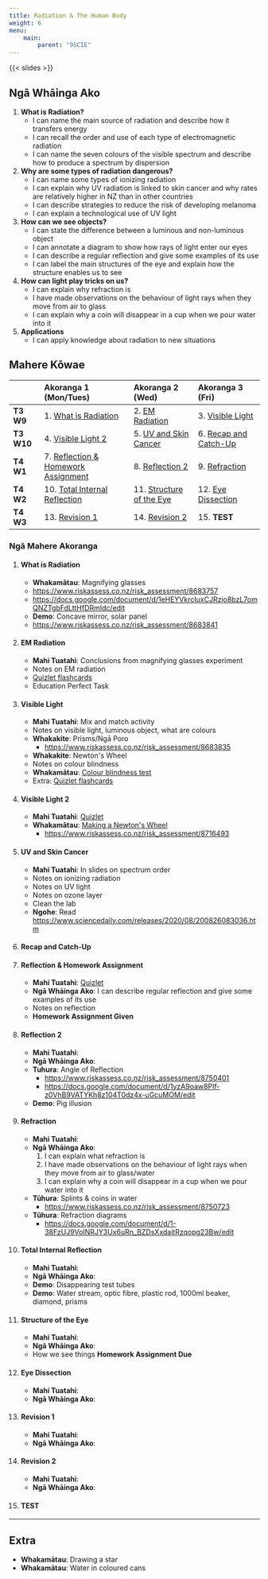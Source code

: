 ```yaml
---
title: Radiation & The Human Body
weight: 6
menu:
    main:
        parent: "9SCIE"
---
```


{{< slides >}}

## Ngā Whāinga Ako

1. __What is Radiation?__
    - I can name the main source of radiation and describe how it transfers energy
    - I can recall the order and use of each type of electromagnetic radiation
    - I can name the seven colours of the visible spectrum and describe how to produce a spectrum by dispersion
2. __Why are some types of radiation dangerous?__
    - I can name some types of ionizing radiation
    - I can explain why UV radiation is linked to skin cancer and why rates are relatively higher in NZ than in other countries
    - I can describe strategies to reduce the risk of developing melanoma
    - I can explain a technological use of UV light
3. __How can we see objects?__
    - I can state the difference between a luminous and non-luminous object
    - I can annotate a diagram to show how rays of light enter our eyes
    - I can describe a regular reflection and give some examples of its use
    - I can label the main structures of the eye and explain how the structure enables us to see
4. __How can light play tricks on us?__
    - I can explain why refraction is
    - I have made observations on the behaviour of light rays when they move from air to glass
    - I can explain why a coin will disappear in a cup when we pour water into it
5. __Applications__
    - I can apply knowledge about radiation to new situations

## Mahere Kōwae

|            | Akoranga 1 (Mon/Tues)                                       | Akoranga 2 (Wed)                                  | Akoranga 3 (Fri)                                                           |
|:-----------|:------------------------------------------------------------|:--------------------------------------------------|:---------------------------------------------------------------------------|
| __T3 W9__  | 1. [What is Radiation](#what-is-radiation)                  | 2. [EM Radiation](#em-radiation)                  | 3. [Visible Light](#visible-light)                                         |
| __T3 W10__ | 4. [Visible Light 2](#visible-light-2)                      | 5. [UV and Skin Cancer](#uv-and-skin-cancer)      | 6. [Recap and Catch-Up](#recap-and-catch-up) |
| __T4 W1__  | 7. [Reflection & Homework Assignment](#reflection-homework-assignment)                | 8. [Reflection 2](#reflection-2)                      | 9. [Refraction](#refraction)                 |
| __T4 W2__  | 10. [Total Internal Reflection](#total-internal-reflection) | 11. [Structure of the Eye](#structure-of-the-eye) | 12. [Eye Dissection](#eye-dissection)                                      |
| __T4 W3__  | 13. [Revision 1](#revision-1)                               | 14. [Revision 2](#revision-2)                     | 15. __TEST__                                                               |

### Ngā Mahere Akoranga

1. #### What is Radiation
    - __Whakamātau__: Magnifying glasses
    - https://www.riskassess.co.nz/risk_assessment/8683757
    - https://docs.google.com/document/d/1eHEYVkrcIuxCJRzjo8bzL7omQNZTgbFdLttHfDRmIdc/edit
    - __Demo__: Concave mirror, solar panel
    - https://www.riskassess.co.nz/risk_assessment/8683841
2. #### EM Radiation
    - __Mahi Tuatahi__: Conclusions from magnifying glasses experiment
    - Notes on EM radiation
    - [Quizlet flashcards](https://quizlet.com/nz/526266053/electromagnetic-spectrum-flash-cards/)
    - Education Perfect Task
3. #### Visible Light
    - __Mahi Tuatahi__: Mix and match activity
    - Notes on visible light, luminous object, what are colours
    - __Whakakite__: Prisms/Ngā Poro
        - https://www.riskassess.co.nz/risk_assessment/8683835
    - __Whakakite__: Newton's Wheel
    - Notes on colour blindness
    - __Whakamātau__: [Colour blindness test](https://enchroma.com/pages/color-blindness-test?format2=number)
    - Extra: [Quizlet flashcards](https://quizlet.com/nz/526266053/electromagnetic-spectrum-flash-cards/)
4. #### Visible Light 2
    - __Mahi Tuatahi__: [Quizlet](https://quizlet.com/nz/526266053/electromagnetic-spectrum-flash-cards/)
    - __Whakamātau__: [Making a Newton's Wheel](https://docs.google.com/document/d/1pzFSz-_PqFU1ZEqVlJRATxHHD4jabLneIcpT7d5BIiE/edit#)
        - https://www.riskassess.co.nz/risk_assessment/8716493
5. #### UV and Skin Cancer
    - __Mahi Tuatahi__: In slides on spectrum order
    - Notes on ionizing radiation
    - Notes on UV light
    - Notes on ozone layer
    - Clean the lab
    - __Ngohe__: Read https://www.sciencedaily.com/releases/2020/08/200826083036.htm
6. #### Recap and Catch-Up
7. #### Reflection & Homework Assignment
    - __Mahi Tuatahi__: [Quizlet](https://quizlet.com/nz/526266053/electromagnetic-spectrum-flash-cards/)
    - __Ngā Whāinga Ako__: I can describe regular reflection and give some examples of its use
    - Notes on reflection
    - __Homework Assignment Given__
8. #### Reflection 2
    - __Mahi Tuatahi__:
    - __Ngā Whāinga Ako__:
    - __Tuhura__: Angle of Reflection
        - https://www.riskassess.co.nz/risk_assessment/8750401
        - https://docs.google.com/document/d/1yzA9oaw8PIf-z0VhB9VATYKh8z104T0dz4x-uGcuMOM/edit
    - __Demo__: Pig illusion
9. #### Refraction
    - __Mahi Tuatahi__:
    - __Ngā Whāinga Ako__:
        1. I can explain what refraction is
        2. I have made observations on the behaviour of light rays when they move from air to glass/water
        3. I can explain why a coin will disappear in a cup when we pour water into it
    - __Tūhura__: Splints & coins in water
        - https://www.riskassess.co.nz/risk_assessment/8750723
    - __Tūhura__: Refraction diagrams
        - https://docs.google.com/document/d/1-38FzUJ9VoINRJY3Ux6uRn_BZDsXxdaitRzqopg23Bw/edit
10. #### Total Internal Reflection
    - __Mahi Tuatahi__:
    - __Ngā Whāinga Ako__:
    - __Demo__: Disappearing test tubes
    - __Demo__: Water stream, optic fibre, plastic rod, 1000ml beaker, diamond, prisms
11. #### Structure of the Eye
    - __Mahi Tuatahi__:
    - __Ngā Whāinga Ako__:
    - How we see things
    __Homework Assignment Due__
12. #### Eye Dissection
    - __Mahi Tuatahi__:
    - __Ngā Whāinga Ako__:
13. #### Revision 1
    - __Mahi Tuatahi__:
    - __Ngā Whāinga Ako__:
14. #### Revision 2
    - __Mahi Tuatahi__:
    - __Ngā Whāinga Ako__:
15. #### __TEST__ 

---

## Extra

- __Whakamātau__: Drawing a star
- __Whakamātau__: Water in coloured cans